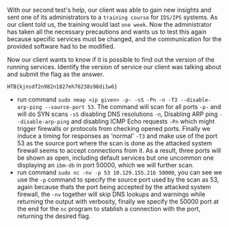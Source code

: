 With our second test's help, our client was able to gain new insights and sent one of its administrators to a `training course` for `IDS/IPS` systems. As our client told us, the training would last `one week`. Now the administrator has taken all the necessary precautions and wants us to test this again because specific services must be changed, and the communication for the provided software had to be modified.

Now our client wants to know if it is possible to find out the version of the running services. Identify the version of service our client was talking about and submit the flag as the answer.

`HTB{kjnsdf2n982n1827eh76238s98di1w6}`

* run command `sudo nmap <ip given> -p- -sS -Pn -n -T3 --disable-arp-ping --source-port 53`. The command will scan for all ports `-p-` and will do SYN scans `-sS`  disabling DNS resolutions `-n`, Disabling ARP ping `--disable-arp-ping` and disabling ICMP Echo requests `-Pn` which might trigger firewalls or protocols from checking opened ports. Finally we induce a timing for responses as 'normal' `-T3` and make use of the port 53 as the source port where the scan is done as the attacked system firewall seems to accept connections from it. As a result, three ports will be shown as open, including default services but one uncommon one displaying an `ibm-db` in port 50000, which we will further scan.
* run command `sudo nc -nv -p 53 10.129.155.216 50000`, you can see we use the `-p` command to specify the source port used by the scan as 53, again because thats the port being accepted by the attacked system firewall, the `-nv` together will skip DNS lookups and warnings while returning the output with verbosity, finally we specify the 50000 port at the end for the `nc` program to stablish a connection with the port, returning the desired flag.